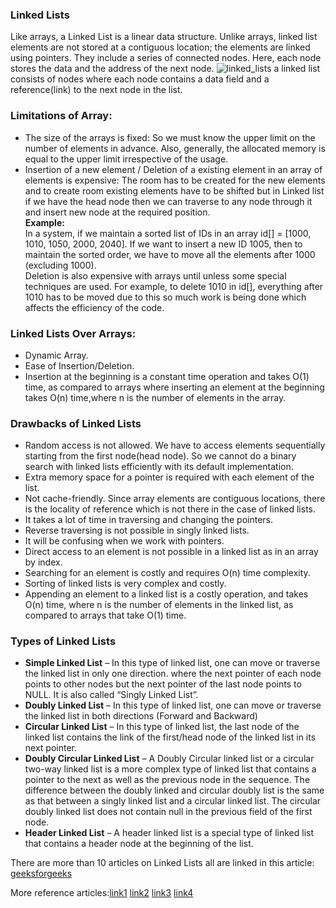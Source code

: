 ### Linked Lists 
Like arrays, a Linked List is a linear data structure. Unlike arrays, linked list elements are not stored at a contiguous location; the elements are linked using pointers. They include a series of connected nodes. Here, each node stores the data and the address of the next node.
![linked_lists](https://user-images.githubusercontent.com/103468688/221440855-8cf29876-a64a-4ff8-9dfa-f43f518f1032.png)
a linked list consists of nodes where each node contains a data field and a reference(link) to the next node in the list.

### Limitations of Array: 
- The size of the arrays is fixed: So we must know the upper limit on the number of elements in advance. Also, generally, the allocated memory is equal to the upper limit irrespective of the usage. 
- Insertion of a new element / Deletion of a existing element in an array of elements is expensive: The room has to be created for the new elements and to create room existing elements have to be shifted but in Linked list if we have the head node then we can traverse to any node through it and insert new node at the required position.                       
**Example:**                                
In a system, if we maintain a sorted list of IDs in an array id[] = [1000, 1010, 1050, 2000, 2040]. 
If we want to insert a new ID 1005, then to maintain the sorted order, we have to move all the elements after 1000 (excluding 1000).              
Deletion is also expensive with arrays until unless some special techniques are used. For example, to delete 1010 in id[], everything after 1010 has to be moved due to this so much work is being done which affects the efficiency of the code.

### Linked Lists Over Arrays:
- Dynamic Array.
- Ease of Insertion/Deletion.
- Insertion at the beginning is a constant time operation and takes O(1) time, as compared to arrays where inserting an element at the beginning takes O(n) time,where n is the number of elements in the array.

### Drawbacks of Linked Lists
- Random access is not allowed. We have to access elements sequentially starting from the first node(head node). So we cannot do a binary search with linked lists efficiently with its default implementation. 
- Extra memory space for a pointer is required with each element of the list. 
- Not cache-friendly. Since array elements are contiguous locations, there is the locality of reference which is not there in the case of linked lists.
- It takes a lot of time in traversing and changing the pointers.
- Reverse traversing is not possible in singly linked lists.
- It will be confusing when we work with pointers.
- Direct access to an element is not possible in a linked list as in an array by index.
- Searching for an element is costly and requires O(n) time complexity.
- Sorting of linked lists is very complex and costly.
- Appending an element to a linked list is a costly operation, and takes O(n) time, where n is the number of elements in the linked list, as compared to arrays that take O(1) time.

### Types of Linked Lists
- **Simple Linked List** – In this type of linked list, one can move or traverse the linked list in only one direction. where the next pointer of each node points to other nodes but the next pointer of the last node points to NULL. It is also called “Singly Linked List”.
- **Doubly Linked List** – In this type of linked list, one can move or traverse the linked list in both directions (Forward and Backward)
- **Circular Linked List** – In this type of linked list, the last node of the linked list contains the link of the first/head node of the linked list in its next pointer.
- **Doubly Circular Linked List** – A Doubly Circular linked list or a circular two-way linked list is a more complex type of linked list that contains a pointer to the next as well as the previous node in the sequence. The difference between the doubly linked and circular doubly list is the same as that between a singly linked list and a circular linked list. The circular doubly linked list does not contain null in the previous field of the first node.
- **Header Linked List** – A header linked list is a special type of linked list that contains a header node at the beginning of the list. 

There are more than 10 articles on Linked Lists all are linked in this article: [geeksforgeeks](https://www.geeksforgeeks.org/data-structures/linked-list/)

More reference articles:[link1](https://www.geeksforgeeks.org/implementing-iterator-pattern-of-a-single-linked-list/) [link2](https://www.geeksforgeeks.org/linked-list-vs-array/) [link3](https://www.geeksforgeeks.org/the-c-standard-template-library-stl/) [link4](https://www.geeksforgeeks.org/templates-cpp/) 
